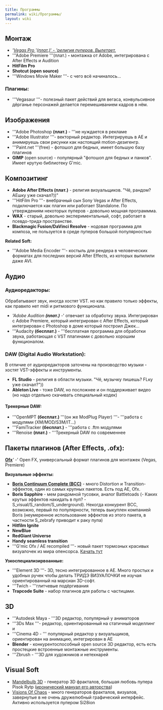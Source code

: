 ```yaml
---
title: Программы
permalink: wiki/Программы/
layout: wiki
---
```


## **Монтаж**

-   *'<u>*Vegas Pro *</u>*'<u>*(плат.)*' - *'религия пуперов.
    Вылетает.*</u>
-   '''Adobe Premiere '''(плат.) **-** монтажка от Adobe, интегрирована
    с After Effects и Audition
-   **HitFilm Pro**
-   **Shotcut (open source)**
-   '''Windows Movie Maker '''- с чего всё начиналось...

### **Плагины**:

-   '''Vegasaur '''- полезный пакет действий для вегаса, конвульсивное
    дёрганье персонажей делается перемешиванием кадров в нём.

## **Изображения**

-   '''Adobe Photoshop **(плат.)** - '''не нуждается в рекламе
-   '''Adobe Illustrator '''- векторный редактор. Интегрируешь в АЕ и
    анимируешь свои рисунки как настоящий motion-дезигенгр.
-   '''Paint.net '''(free) - фотошоп для бедных, имеет большую базу
    плагинов
-   **GIMP** (open source) - популярный "фотошоп для бедных и панков".
    Имеет крутую библиотеку G'mic.

## **Композитинг** 

-   **Adobe After Effects (плат.)** - религия визуальщиков. "Чё, рандом?
    АЕшку уже скачал?))"
-   '''HitFilm Pro '''- внебрачный сын Sony Vegas и After Effects,
    подключается как плагин или работает Standalone. По утверждениям
    некоторых пуперов - довольно мощная программма.
-   **WAX** - старый, довольно экспериментальный, софт, работает в
    псевдо-тридэ пространстве.
-   **Blackmagic Fusion/DaVinci Resolve** - нодовая программа для
    композа, не пользуется в среде пуперов большой популярностью

**Related Soft:**

-   '''Adobe Media Encoder '''- костыль для рендера в человеческих
    форматах для последних версий After Effects, из которых выпилили
    даже AVI.

## **Аудио**

### **Аудиоредакторы**:

Обрабатывают звук, иногда хостят VST. но как правило только эффекты, как
правило нет midi и ритмового функционала.

-   *'Adobe Audition **(плат.)** -*' отвечает за обработку звука.
    Интегрирован с Adobe Premiere, который интегрирован с After Effects,
    который интегрирован с Photoshop в доме который построил Джек...
-   '''Audacity **(бесплат.)** - '''бесплатная программа для обработки
    звука, работающая с VST плагинами с довольно хорошим функционалом.

### **DAW (Digital Audio Workstation):**

В отличие от аудиоредакторов заточены на производство музыки - хостят
VST-эффекты и инструменты.

-   **FL Studio** - религия в области музыки. "Чё, музычку пишешь? FLку
    уже скачал?"))
-   **Ableton Live** - тоже DAW, но посложнее и он поддерживает видео
    (но надо отдельно скачивать специальный кодек)

#### **Трекерные DAW**:

-   '''OpenMPT **(бесплат.)** '''(он же ModPlug Player) '''- '''работа с
    модулями (XM/MOD/S3M/IT...)
-   '''FamiTracker **(бесплат.)** - '''работа с .ftm модулями
-   '''Renoise **(плат.)** - '''Трекерный DAW по современнее

## **Пакеты плагинов (After Effects, .ofx):**

[**Ofx**](https://en.wikipedia.org/wiki/OpenFX_(API))*' -*' Open FX,
универсальный формат плагинов для монтажек (Vegas, Premiere)

**Визуальные эффекты:**

-   [**Boris Continuum Complete
    (BCC)**](https://en.wikipedia.org/wiki/Boris_Continuum_Complete) -
    много Distortion и Transition-эффектов, один из самых крупных
    пакетов. Есть под AE, Ofx.
-   **Boris Sapphire** - мем рандомной тусовки, аналог Battletoads (-
    Каких крутых эффектов накидать в пуп? -
    S_visual/S_random/S_underground). Некогда конкурент BCC, возможно,
    первый по популярности, теперь выкуплен компанией Boris (неумеренное
    использование эффектов из этого пакета, в частности S_zebrafy
    приводит к раку пупа)
-   **Hitfilm Ignite**
-   **NewBlue**
-   **RedGiant Universe**
-   **Handy seamless transition**
-   '''G'mic Ofx / AE recompiled '''- новый пакет тормозных красивых
    визуалочек из мира опенсорса. [Качать
    тут](http://reduxfx.com/gmic/rfx_gmic_plugin_0.4b.zip)

**Узкоспециализирвоанные:**

-   '''Element 3D '''- 3D, тесно интегрированное в АЕ. Много простых и
    удобных ручек чтобы делать ТРИДЭ ВИЗУАЛОЧКИ не изучая
    ориентированный на марсиан 3D-софт.
-   '''Twich - '''глитчевые подёргивания
-   **Trapcode Suite** - набор плагинов для работы с частицами.

## **3D**

-   '''Autodesk Maya - '''3D редактор, популярный у аниматоров
-   '''3Ds Max '''- редактор, ориентированный на статичный моделлинг и
-   '''Cinema 4D - ''' популярный редактор у визуальщиков, ориентирован
    на анимацию, интегрирован в АЕ
-   **Blender** - конкурентоспособный open source 3D редактор, есть есть
    простецкие встроенные монтажные инструменты.
-   '''Zbrush - '''3D для художников и нетехнарей

## **Visual Soft**

-   [Mandelbulb
    3D](http://www.mandelbulb.com/2014/mandelbulb-3d-mb3d-fractal-rendering-software/) -
    генератор 3D фракталов, большая любовь пупера Pisok Rytp
    ([иронический мануал его
    авторства](https://www.youtube.com/watch?v=76Iqzwl1cFk))
-   [Visions Of Chaos](http://softology.com.au/voc.htm) - много
    генераторов фракталов, визуалов, завернутые в не очень дружелюбный
    графический интерфейс. Активно используется пупером Si28ion

